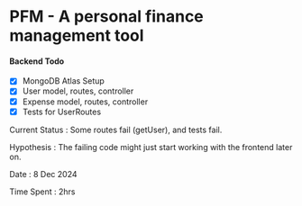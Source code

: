 # PFM - A personal finance management tool

#### Backend Todo

- [x] MongoDB Atlas Setup
- [x] User model, routes, controller
- [x] Expense model, routes, controller
- [x] Tests for UserRoutes

Current Status : Some routes fail (getUser), and tests fail.

Hypothesis : The failing code might just start working with the frontend later on.

Date : 8 Dec 2024

Time Spent : 2hrs





